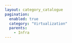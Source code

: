 ```yaml
---
layout: category_catalogue
pagination:
  enabled: true
  category: "Virtualization"
  parents:
    - Infra
---
```

